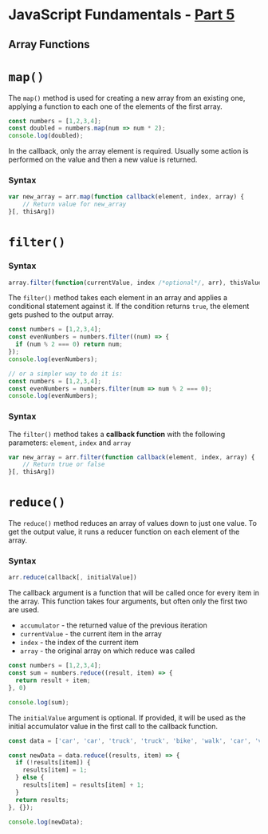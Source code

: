 # JavaScript Fundamentals - [Part 5](https://www.theodinproject.com/courses/foundations/lessons/fundamentals-part-5)

## Array Functions

# `map()`
The `map()` method is used for creating a new array from an existing one, applying a function to each one of the elements of the first array.
```js
const numbers = [1,2,3,4];
const doubled = numbers.map(num => num * 2);
console.log(doubled);
```
In the callback, only the array element is required. Usually some action is performed on the value and then a new value is returned.
### Syntax
```js
var new_array = arr.map(function callback(element, index, array) {
    // Return value for new_array
}[, thisArg])
````

# `filter()`
### Syntax
```js
array.filter(function(currentValue, index /*optional*/, arr), thisValue);
```
The `filter()` method takes each element in an array and applies a conditional statement against it. If the condition returns `true`, the element gets pushed to the output array.
```js
const numbers = [1,2,3,4];
const evenNumbers = numbers.filter((num) => {
  if (num % 2 === 0) return num;
});
console.log(evenNumbers);

// or a simpler way to do it is:
const numbers = [1,2,3,4];
const evenNumbers = numbers.filter(num => num % 2 === 0);
console.log(evenNumbers);
```
### Syntax
The `filter()` method takes a **callback function** with the following parameters: `element`, `index` and `array`
```js
var new_array = arr.filter(function callback(element, index, array) {
    // Return true or false
}[, thisArg])
```

# `reduce()`
The `reduce()` method reduces an array of values down to just one value. To get the output value, it runs a reducer function on each element of the array.
### Syntax
```js
arr.reduce(callback[, initialValue])
```
The callback argument is a function that will be called once for every item in the array. This function takes four arguments, but often only the first two are used.
* `accumulator` - the returned value of the previous iteration
* `currentValue` - the current item in the array
* `index` - the index of the current item
* `array` - the original array on which reduce was called

```js
const numbers = [1,2,3,4];
const sum = numbers.reduce((result, item) => {
  return result + item;
}, 0)

console.log(sum);
```

The `initialValue` argument is optional. If provided, it will be used as the initial accumulator value in the first call to the callback function.

```js
const data = ['car', 'car', 'truck', 'truck', 'bike', 'walk', 'car', 'van', 'bike', 'walk', 'car', 'van', 'car', 'truck' ];

const newData = data.reduce((results, item) => {
  if (!results[item]) {
    results[item] = 1; 
  } else {
    results[item] = results[item] + 1;
  }
  return results;
}, {});

console.log(newData);
```
